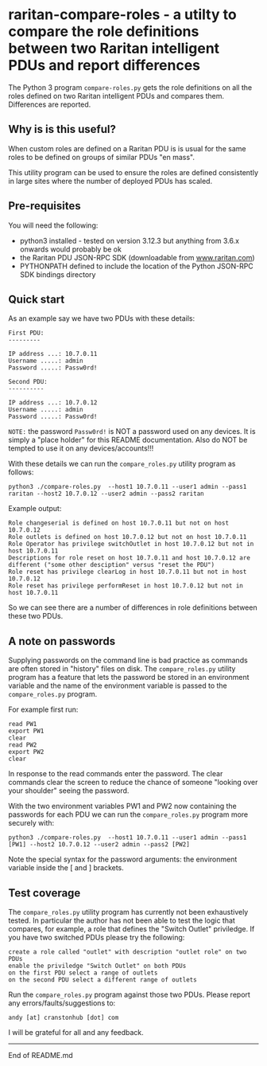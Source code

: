 # raritan-compare-roles - a utilty to compare the role definitions between two Raritan intelligent PDUs and report differences

The Python 3 program `compare-roles.py` gets the role definitions on all the roles defined on two
Raritan intelligent PDUs and compares them. Differences are reported.

## Why is is this useful?

When custom roles are defined on a Raritan PDU is is usual for the same roles to be defined on groups of similar PDUs "en mass".

This utility program can be used to ensure the roles are defined consistently in large sites where the number of deployed PDUs has scaled.

## Pre-requisites

You will need the following:

+ python3 installed - tested on version 3.12.3 but anything from 3.6.x onwards would probably be ok
+ the Raritan PDU JSON-RPC SDK (downloadable from www.raritan.com)
+ PYTHONPATH defined to include the location of the Python JSON-RPC SDK bindings directory

## Quick start

As an example say we have two PDUs with these details:

```
First PDU:
---------

IP address ...: 10.7.0.11
Username .....: admin
Password .....: Passw0rd!

Second PDU:
----------

IP address ...: 10.7.0.12
Username .....: admin
Password .....: Passw0rd!
```

`NOTE:` the password `Passw0rd!` is NOT a password used on any devices. It is simply a "place holder" for this README documentation. Also do NOT be tempted to use it on any devices/accounts!!!

With these details we can run the `compare_roles.py` utility program as follows:

```
python3 ./compare-roles.py  --host1 10.7.0.11 --user1 admin --pass1 raritan --host2 10.7.0.12 --user2 admin --pass2 raritan
```

Example output:

```
Role changeserial is defined on host 10.7.0.11 but not on host 10.7.0.12
Role outlets is defined on host 10.7.0.12 but not on host 10.7.0.11
Role Operator has privilege switchOutlet in host 10.7.0.12 but not in host 10.7.0.11
Descriptions for role reset on host 10.7.0.11 and host 10.7.0.12 are different ("some other desciption" versus "reset the PDU")
Role reset has privilege clearLog in host 10.7.0.11 but not in host 10.7.0.12
Role reset has privilege performReset in host 10.7.0.12 but not in host 10.7.0.11
```

So we can see there are a number of differences in role definitions between these two PDUs.

## A note on passwords

Supplying passwords on the command line is bad practice as commands are often stored in "history" files on disk. The `compare_roles.py`
utility program has a feature that lets the password be stored in an environment variable and the name of the environment variable
is passed to the `compare_roles.py` program.

For example first run:

```
read PW1
export PW1
clear
read PW2
export PW2
clear
```

In response to the read commands enter the password. The clear commands clear the screen to reduce the chance of someone
"looking over your shoulder" seeing the password.

With the two environment variables PW1 and PW2 now containing the passwords for each PDU we can run the `compare_roles.py`
program more securely with:

```
python3 ./compare-roles.py  --host1 10.7.0.11 --user1 admin --pass1 [PW1] --host2 10.7.0.12 --user2 admin --pass2 [PW2]
```

Note the special syntax for the password arguments: the environment variable inside the [ and ] brackets.

## Test coverage

The `compare_roles.py` utility program has currently not been exhaustively tested. In particular the author has not been able to test the
logic that compares, for example, a role that defines the "Switch Outlet" priviledge. If you have two switched PDUs please try the following:

```
create a role called "outlet" with description "outlet role" on two PDUs
enable the priviledge "Switch Outlet" on both PDUs
on the first PDU select a range of outlets
on the second PDU select a different range of outlets
```

Run the `compare_roles.py` program against those two PDUs. Please report any errors/faults/suggestions to:

```
andy [at] cranstonhub [dot] com
```

I will be grateful for all and any feedback.

----------------
End of README.md
